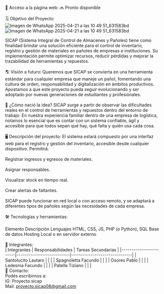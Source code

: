 📌 Acceso a la página web:
🔜 Pronto disponible
<br><br>
🗓️ Objetivo del Proyecto:![Imagen de WhatsApp 2025-04-21 a las 10 49 51_631583bd](https://github.com/user-attachments/assets/569426ec-28a7-4774-afd9-004fa3ef2b5e)
![Imagen de WhatsApp 2025-04-21 a las 10 49 51_631583bd](https://github.com/user-attachments/assets/deb96cba-8a0f-485b-a572-8e85fbd43b70)


SICAP (Sistema Integral de Control de Almacenes y Pañoles) tiene como finalidad brindar una solución eficiente para el control de inventario, registro y gestión de materiales en pañoles de empresas e instituciones. Su implementación permite optimizar recursos, reducir pérdidas y mejorar la trazabilidad de herramientas y repuestos.
<br><br>
🌎 Visión a futuro:
Queremos que SICAP se convierta en una herramienta estándar para cualquier empresa que maneje un pañol, fomentando una cultura de orden, responsabilidad y digitalización en ámbitos productivos. Apostamos a que este proyecto pueda seguir evolucionando y ser adoptado por nuevas generaciones de estudiantes y profesionales.
<br><br>
💭 ¿Cómo nació la idea?
SICAP surge a partir de observar las dificultades reales en el control de herramientas y repuestos dentro del entorno de trabajo. En nuestra experiencia familiar dentro de una empresa de logística, notamos lo esencial que es contar con un sistema confiable, ágil y accesible para que todos sepan qué hay, qué falta y quién usa cada cosa.
<br><br>
🖥️ Descripción del proyecto:
El sistema estará compuesto por una interfaz web para el registro y gestión del inventario, accesible desde cualquier dispositivo. Permitirá:
<br><br>
Registrar ingresos y egresos de materiales.
<br><br>
Asignar responsables.
<br><br>
Visualizar stock en tiempo real.
<br><br>
Crear alertas de faltantes.
<br><br>
SICAP puede funcionar en red local o con acceso remoto, y se adaptará a diferentes tipos de pañoles según las necesidades de cada empresa.
<br><br>
🛠️ Tecnologías y herramientas:
<br><br>
Elemento	Descripción
Lenguajes	HTML, CSS, JS, PHP (o Python), SQL
Base de datos
Hosting	Local o en servidor externo
<br><br>
👥 Integrantes:
<br>
| Integrantes           | Responsabilidades         | Tareas Secundarias           |
|------------------------|---------------------------|-------------------------------|
| Santolucito Lautaro    |                           |                               |
| Spagnoletta Facundo    |                           |                               |
| Osores Pablo           |                           |                               |
| Ledesma Facundo        |                           |                               |
| Patella Tiziano        |                           |                               |
<br>
📱 Contacto:<br>
Podés escribirnos a: 
<br>
IG: Proyecto.sicap
<br>
Mail: proyecto.sicap08@gmail.com


